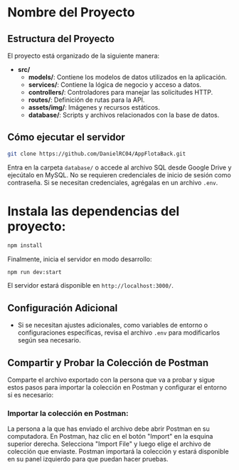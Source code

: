 # Nombre del Proyecto

## Estructura del Proyecto

El proyecto está organizado de la siguiente manera:

- **src/**
  - **models/**: Contiene los modelos de datos utilizados en la aplicación.
  - **services/**: Contiene la lógica de negocio y acceso a datos.
  - **controllers/**: Controladores para manejar las solicitudes HTTP.
  - **routes/**: Definición de rutas para la API.
  - **assets/img/**: Imágenes y recursos estáticos.
  - **database/**: Scripts y archivos relacionados con la base de datos.

## Cómo ejecutar el servidor
```bash
git clone https://github.com/DanielRC04/AppFlotaBack.git
```
Entra en la carpeta `database/` o accede al archivo SQL desde Google Drive y ejecútalo en MySQL. No se requieren credenciales de inicio de sesión como contraseña. Si se necesitan credenciales, agrégalas en un archivo `.env`.

# Instala las dependencias del proyecto:
```bash
npm install
```

Finalmente, inicia el servidor en modo desarrollo:
```bash
npm run dev:start
```

El servidor estará disponible en `http://localhost:3000/`.

## Configuración Adicional

- Si se necesitan ajustes adicionales, como variables de entorno o configuraciones específicas, revisa el archivo `.env` para modificarlos según sea necesario.

## Compartir y Probar la Colección de Postman

Comparte el archivo exportado con la persona que va a probar y sigue estos pasos para importar la colección en Postman y configurar el entorno si es necesario:

### Importar la colección en Postman:
La persona a la que has enviado el archivo debe abrir Postman en su computadora.
En Postman, haz clic en el botón "Import" en la esquina superior derecha.
Selecciona "Import File" y luego elige el archivo de colección que enviaste.
Postman importará la colección y estará disponible en su panel izquierdo para que puedan hacer pruebas.
